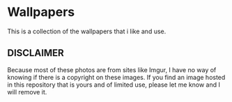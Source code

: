 # Wallpapers
This is a collection of the wallpapers that i like and use.

## DISCLAIMER
Because most of these photos are from sites like Imgur, I have no way of knowing if there is a copyright on these images. If you find an image hosted in this repository that is yours and of limited use, please let me know and I will remove it.
